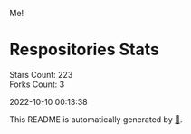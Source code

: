 Me!

# Respositories Stats
Stars Count: 223  
Forks Count: 3

2022-10-10 00:13:38  

This README is automatically generated by [🐰](https://github.com/rnitta/rnitta).
